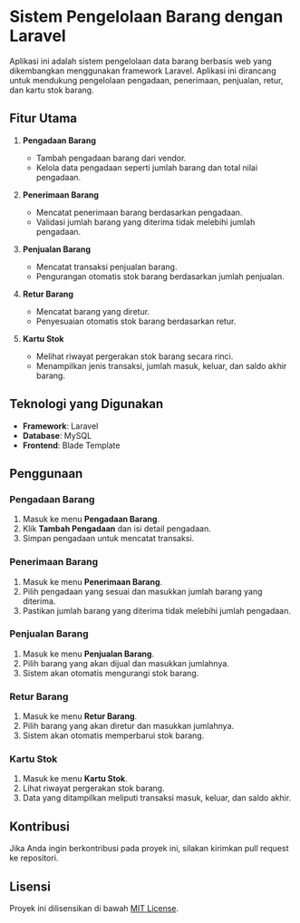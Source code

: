 
# Sistem Pengelolaan Barang dengan Laravel

Aplikasi ini adalah sistem pengelolaan data barang berbasis web yang dikembangkan menggunakan framework Laravel. Aplikasi ini dirancang untuk mendukung pengelolaan pengadaan, penerimaan, penjualan, retur, dan kartu stok barang.

## Fitur Utama

1. **Pengadaan Barang**
   - Tambah pengadaan barang dari vendor.
   - Kelola data pengadaan seperti jumlah barang dan total nilai pengadaan.

2. **Penerimaan Barang**
   - Mencatat penerimaan barang berdasarkan pengadaan.
   - Validasi jumlah barang yang diterima tidak melebihi jumlah pengadaan.

3. **Penjualan Barang**
   - Mencatat transaksi penjualan barang.
   - Pengurangan otomatis stok barang berdasarkan jumlah penjualan.

4. **Retur Barang**
   - Mencatat barang yang diretur.
   - Penyesuaian otomatis stok barang berdasarkan retur.

5. **Kartu Stok**
   - Melihat riwayat pergerakan stok barang secara rinci.
   - Menampilkan jenis transaksi, jumlah masuk, keluar, dan saldo akhir barang.

## Teknologi yang Digunakan

- **Framework**: Laravel
- **Database**: MySQL
- **Frontend**: Blade Template


## Penggunaan

### Pengadaan Barang
1. Masuk ke menu **Pengadaan Barang**.
2. Klik **Tambah Pengadaan** dan isi detail pengadaan.
3. Simpan pengadaan untuk mencatat transaksi.

### Penerimaan Barang
1. Masuk ke menu **Penerimaan Barang**.
2. Pilih pengadaan yang sesuai dan masukkan jumlah barang yang diterima.
3. Pastikan jumlah barang yang diterima tidak melebihi jumlah pengadaan.

### Penjualan Barang
1. Masuk ke menu **Penjualan Barang**.
2. Pilih barang yang akan dijual dan masukkan jumlahnya.
3. Sistem akan otomatis mengurangi stok barang.

### Retur Barang
1. Masuk ke menu **Retur Barang**.
2. Pilih barang yang akan diretur dan masukkan jumlahnya.
3. Sistem akan otomatis memperbarui stok barang.

### Kartu Stok
1. Masuk ke menu **Kartu Stok**.
2. Lihat riwayat pergerakan stok barang.
3. Data yang ditampilkan meliputi transaksi masuk, keluar, dan saldo akhir.

## Kontribusi

Jika Anda ingin berkontribusi pada proyek ini, silakan kirimkan pull request ke repositori.

## Lisensi

Proyek ini dilisensikan di bawah [MIT License](https://opensource.org/licenses/MIT).

